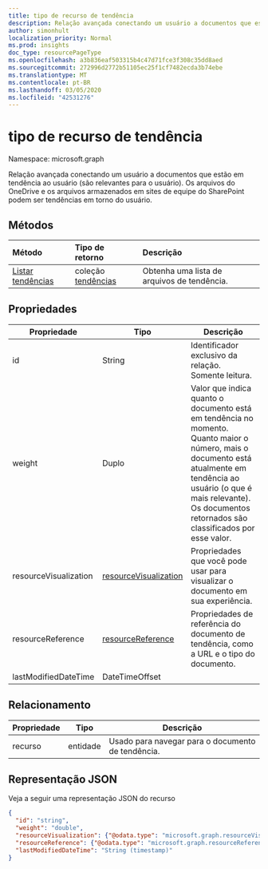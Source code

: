```yaml
---
title: tipo de recurso de tendência
description: Relação avançada conectando um usuário a documentos que estão em tendência ao usuário (são relevantes para o usuário). Os arquivos do OneDrive e os arquivos armazenados em sites de equipe do SharePoint podem ser tendências em torno do usuário.
author: simonhult
localization_priority: Normal
ms.prod: insights
doc_type: resourcePageType
ms.openlocfilehash: a3b836eaf503315b4c47d71fce3f308c35dd8aed
ms.sourcegitcommit: 272996d2772b51105ec25f1cf7482ecda3b74ebe
ms.translationtype: MT
ms.contentlocale: pt-BR
ms.lasthandoff: 03/05/2020
ms.locfileid: "42531276"
---
```

# <a name="trending-resource-type"></a>tipo de recurso de tendência

Namespace: microsoft.graph

Relação avançada conectando um usuário a documentos que estão em tendência ao usuário (são relevantes para o usuário). Os arquivos do OneDrive e os arquivos armazenados em sites de equipe do SharePoint podem ser tendências em torno do usuário.

## <a name="methods"></a>Métodos

| Método       | Tipo de retorno  |Descrição|
|:---------------|:--------|:----------|
|[Listar tendências](../api/insights-list-trending.md) |coleção [tendências](insights-trending.md) | Obtenha uma lista de arquivos de tendência.|

## <a name="properties"></a>Propriedades

| Propriedade      | Tipo                              | Descrição  |
| ------------- |---------------                    | -------------|
| id                    | String                    | Identificador exclusivo da relação. Somente leitura.        |
| weight                | Duplo                    | Valor que indica quanto o documento está em tendência no momento. Quanto maior o número, mais o documento está atualmente em tendência ao usuário (o que é mais relevante). Os documentos retornados são classificados por esse valor.  |
| resourceVisualization | [resourceVisualization](insights-resourcevisualization.md)    | Propriedades que você pode usar para visualizar o documento em sua experiência. |
| resourceReference     | [resourceReference](insights-resourcereference.md)        | Propriedades de referência do documento de tendência, como a URL e o tipo do documento. |
| lastModifiedDateTime  | DateTimeOffset            | |
## <a name="relationships"></a>Relacionamento

| Propriedade      | Tipo          | Descrição  |
| ------------- |---------------| -------------|
| recurso      | entidade        | Usado para navegar para o documento de tendência. |

## <a name="json-representation"></a>Representação JSON

Veja a seguir uma representação JSON do recurso

<!-- {
  "blockType": "resource",
  "keyProperty":"id",
  "optionalProperties": [
    "resource"
  ],
  "@odata.type": "microsoft.graph.trending"
}-->

```json
{
  "id": "string",
  "weight": "double",
  "resourceVisualization": {"@odata.type": "microsoft.graph.resourceVisualization"},
  "resourceReference": {"@odata.type": "microsoft.graph.resourceReference"},
  "lastModifiedDateTime": "String (timestamp)"
}
```

